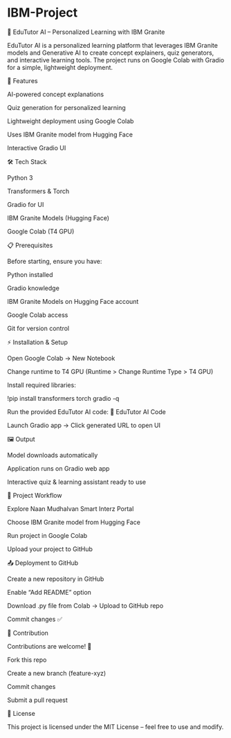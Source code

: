 # IBM-Project
📘 EduTutor AI – Personalized Learning with IBM Granite

EduTutor AI is a personalized learning platform that leverages IBM Granite models and Generative AI to create concept explainers, quiz generators, and interactive learning tools.
The project runs on Google Colab with Gradio for a simple, lightweight deployment.

🚀 Features

AI-powered concept explanations

Quiz generation for personalized learning

Lightweight deployment using Google Colab

Uses IBM Granite model from Hugging Face

Interactive Gradio UI

🛠️ Tech Stack

Python 3

Transformers & Torch

Gradio for UI

IBM Granite Models (Hugging Face)

Google Colab (T4 GPU)

📋 Prerequisites

Before starting, ensure you have:

Python
 installed

Gradio
 knowledge

IBM Granite Models on Hugging Face
 account

Google Colab
 access

Git
 for version control

⚡ Installation & Setup

Open Google Colab → New Notebook

Change runtime to T4 GPU (Runtime > Change Runtime Type > T4 GPU)

Install required libraries:

!pip install transformers torch gradio -q


Run the provided EduTutor AI code:
📂 EduTutor AI Code

Launch Gradio app → Click generated URL to open UI

🖼️ Output

Model downloads automatically

Application runs on Gradio web app

Interactive quiz & learning assistant ready to use

📌 Project Workflow

Explore Naan Mudhalvan Smart Interz Portal

Choose IBM Granite model from Hugging Face

Run project in Google Colab

Upload your project to GitHub

📤 Deployment to GitHub

Create a new repository in GitHub

Enable “Add README” option

Download .py file from Colab → Upload to GitHub repo

Commit changes ✅

🤝 Contribution

Contributions are welcome! 🎉

Fork this repo

Create a new branch (feature-xyz)

Commit changes

Submit a pull request

📜 License

This project is licensed under the MIT License – feel free to use and modify.

